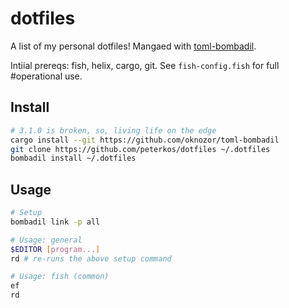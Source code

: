 

# dotfiles

A list of my personal dotfiles! Mangaed with [toml-bombadil](https://github.com/oknozor/toml-bombadil).

Intiial prereqs: fish, helix, cargo, git. See `fish-config.fish` for full #operational use. 

## Install

```sh
# 3.1.0 is broken, so, living life on the edge
cargo install --git https://github.com/oknozor/toml-bombadil 
git clone https://github.com/peterkos/dotfiles ~/.dotfiles
bombadil install ~/.dotfiles
```

## Usage

```sh
# Setup
bombadil link -p all

# Usage: general
$EDITOR [program...]
rd # re-runs the above setup command

# Usage: fish (common)
ef
rd
```
